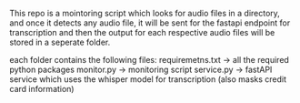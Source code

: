 This repo is a mointoring script which looks for audio files in a directory, and once it detects any audio file, it will be sent for the fastapi endpoint for transcription and then the output for each respective audio files will be stored in a seperate folder. 

each folder contains the following files:
requiremetns.txt -> all the required python packages
monitor.py -> monitoring script
service.py -> fastAPI service which uses the whisper model for transcription (also masks credit card information) 
